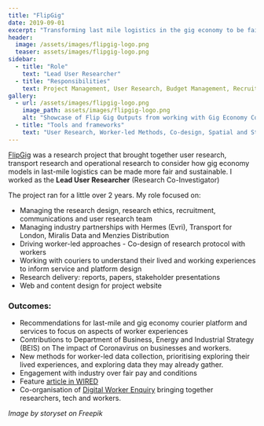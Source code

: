 ```yaml
---
title: "FlipGig"
date: 2019-09-01
excerpt: "Transforming last mile logistics in the gig economy to be fairer and more sustainable."
header:
  image: /assets/images/flipgig-logo.png
  teaser: assets/images/flipgig-logo.png
sidebar:
  - title: "Role"
    text: "Lead User Researcher"
  - title: "Responsibilities"
    text: Project Management, User Research, Budget Management, Recruitment, Stakeholder Engagement, Web Design"
gallery:
  - url: /assets/images/flipgig-logo.png
    image_path: assets/images/flipgig-logo.png
    alt: "Showcase of Flip Gig Outputs from working with Gig Economy Couriers"
  - title: "Tools and frameworks"
    text: "User Research, Worker-led Methods, Co-design, Spatial and Statistical Analysis" 
---   
```


[FlipGig](http://www.flipgig.org/) was a research project that brought together user research, transport research and operational research to consider how gig economy models in last-mile logistics can be made more fair and sustainable. I worked as the __Lead User Researcher__ (Research Co-Investigator)

The project ran for a little over 2 years. My role focused on:
- Managing the research design, research ethics, recruitment, communications and user research team
- Managing industry partnerships with Hermes (Evri), Transport for London, Miralis Data and Menzies Distribution
- Driving worker-led approaches - Co-design of research protocol with workers
- Working with couriers to understand their lived and working experiences to inform service and platform design 
- Research delivery: reports, papers, stakeholder presentations
- Web and content design for project website

### Outcomes:
- Recommendations for last-mile and gig economy courier platform and services to focus on aspects of worker experiences
- Contributions to Department of Business, Energy and Industrial Strategy (BEIS) on The impact of Coronavirus on businesses and workers.
- New methods for worker-led data collection, prioritising exploring their lived experiences, and exploring data they may already gather.
- Engagement with industry over fair pay and conditions
- Feature [article in WIRED](https://www.wired.co.uk/article/gig-economy-fix-academics)
- Co-organisation of [Digital Worker Enquiry](https://digitalworkerinquiry.com/) bringing together researchers, tech and workers.


_Image by storyset on Freepik_